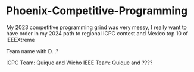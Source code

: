 # Phoenix-Competitive-Programming
My 2023 competitive programming grind was very messy, I really want to have order in my 2024 path to regional ICPC contest and Mexico top 10 of IEEEXtreme

Team name with D...?

ICPC Team: Quique and Wicho
IEEE Team: Quique and ????
